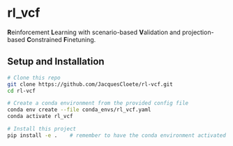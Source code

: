 # rl_vcf
**R**einforcement **L**earning with scenario-based **V**alidation and projection-based **C**onstrained **F**inetuning.

## Setup and Installation

```bash
# Clone this repo
git clone https://github.com/JacquesCloete/rl-vcf.git
cd rl-vcf

# Create a conda environment from the provided config file
conda env create --file conda_envs/rl_vcf.yaml
conda activate rl_vcf

# Install this project
pip install -e .    # remember to have the conda environment activated before running this!
```